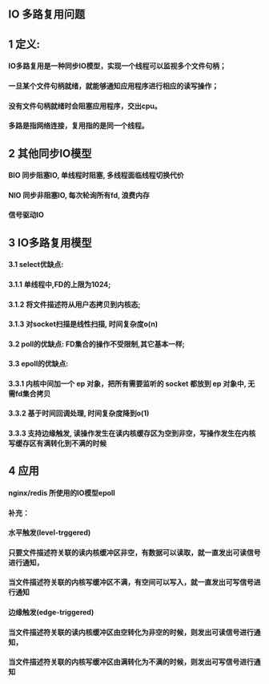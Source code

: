 ## IO 多路复用问题 

## 1 定义: 
#### IO多路复用是一种同步IO模型，实现一个线程可以监视多个文件句柄；
#### 一旦某个文件句柄就绪，就能够通知应用程序进行相应的读写操作；
#### 没有文件句柄就绪时会阻塞应用程序，交出cpu。
#### 多路是指网络连接，复用指的是同一个线程。

## 2 其他同步IO模型
#### BIO 同步阻塞IO, 单线程时阻塞, 多线程面临线程切换代价
#### NIO 同步非阻塞IO, 每次轮询所有fd, 浪费内存
#### 信号驱动IO

## 3 IO多路复用模型
#### 3.1 select优缺点: 
#### 3.1.1 单线程中,FD的上限为1024;
#### 3.1.2 将文件描述符从用户态拷贝到内核态;
#### 3.1.3 对socket扫描是线性扫描, 时间复杂度o(n)
#### 3.2 poll的优缺点: FD集合的操作不受限制,其它基本一样;
#### 3.3 epoll的优缺点: 
#### 3.3.1 内核中间加一个 ep 对象，把所有需要监听的 socket 都放到 ep 对象中, 无需fd集合拷贝
#### 3.3.2 基于时间回调处理, 时间复杂度降到o(1)
#### 3.3.3 支持边缘触发, 读操作发生在读内核缓存区为空到非空，写操作发生在内核写缓存区有满转化到不满的时候

## 4 应用
#### nginx/redis 所使用的IO模型epoll

#### 补充：
#### 水平触发(level-trggered)
#### 只要文件描述符关联的读内核缓冲区非空，有数据可以读取，就一直发出可读信号进行通知，
#### 当文件描述符关联的内核写缓冲区不满，有空间可以写入，就一直发出可写信号进行通知
#### 边缘触发(edge-triggered)
#### 当文件描述符关联的读内核缓冲区由空转化为非空的时候，则发出可读信号进行通知，
#### 当文件描述符关联的内核写缓冲区由满转化为不满的时候，则发出可写信号进行通知



